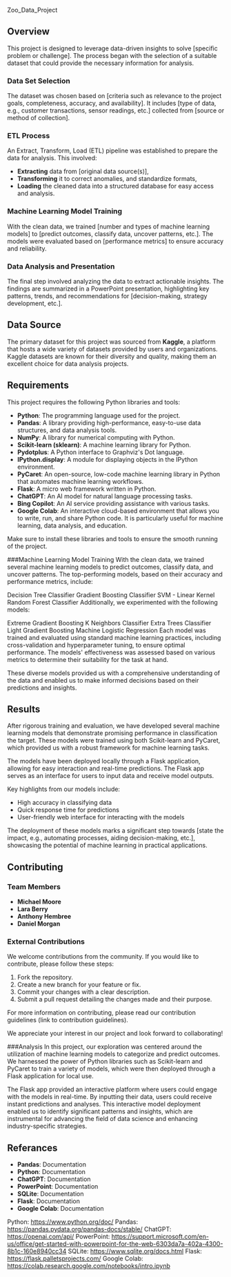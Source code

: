 Zoo_Data_Project

## Overview

This project is designed to leverage data-driven insights to solve [specific problem or challenge]. The process began with the selection of a suitable dataset that could provide the necessary information for analysis. 

### Data Set Selection
The dataset was chosen based on [criteria such as relevance to the project goals, completeness, accuracy, and availability]. It includes [type of data, e.g., customer transactions, sensor readings, etc.] collected from [source or method of collection].

### ETL Process
An Extract, Transform, Load (ETL) pipeline was established to prepare the data for analysis. This involved:
- **Extracting** data from [original data source(s)],
- **Transforming** it to correct anomalies, and standardize formats,
- **Loading** the cleaned data into a structured database for easy access and analysis.

### Machine Learning Model Training
With the clean data, we trained [number and types of machine learning models] to [predict outcomes, classify data, uncover patterns, etc.]. The models were evaluated based on [performance metrics] to ensure accuracy and reliability.

### Data Analysis and Presentation
The final step involved analyzing the data to extract actionable insights. The findings are summarized in a PowerPoint presentation, highlighting key patterns, trends, and recommendations for [decision-making, strategy development, etc.].

## Data Source

The primary dataset for this project was sourced from **Kaggle**, a platform that hosts a wide variety of datasets provided by users and organizations. Kaggle datasets are known for their diversity and quality, making them an excellent choice for data analysis projects.

## Requirements

This project requires the following Python libraries and tools:

- **Python**: The programming language used for the project.
- **Pandas**: A library providing high-performance, easy-to-use data structures, and data analysis tools.
- **NumPy**: A library for numerical computing with Python.
- **Scikit-learn (sklearn)**: A machine learning library for Python.
- **Pydotplus**: A Python interface to Graphviz's Dot language.
- **IPython.display**: A module for displaying objects in the IPython environment.
- **PyCaret**: An open-source, low-code machine learning library in Python that automates machine learning workflows.
- **Flask**: A micro web framework written in Python.
- **ChatGPT**: An AI model for natural language processing tasks.
- **Bing Copilot**: An AI service providing assistance with various tasks.
- **Google Colab**: An interactive cloud-based environment that allows you to write, run, and share Python code. It is particularly useful for machine learning, data analysis, and education. 

Make sure to install these libraries and tools to ensure the smooth running of the project.

###Machine Learning Model Training
With the clean data, we trained several machine learning models to predict outcomes, classify data, and uncover patterns. The top-performing models, based on their accuracy and performance metrics, include:

Decision Tree Classifier
Gradient Boosting Classifier
SVM - Linear Kernel
Random Forest Classifier
Additionally, we experimented with the following models:

Extreme Gradient Boosting
K Neighbors Classifier
Extra Trees Classifier
Light Gradient Boosting Machine
Logistic Regression
Each model was trained and evaluated using standard machine learning practices, including cross-validation and hyperparameter tuning, to ensure optimal performance. The models' effectiveness was assessed based on various metrics to determine their suitability for the task at hand.

These diverse models provided us with a comprehensive understanding of the data and enabled us to make informed decisions based on their predictions and insights.
## Results

After rigorous training and evaluation, we have developed several machine learning models that demonstrate promising performance in classification the target. These models were trained using both Scikit-learn and PyCaret, which provided us with a robust framework for machine learning tasks.

The models have been deployed locally through a Flask application, allowing for easy interaction and real-time predictions. The Flask app serves as an interface for users to input data and receive model outputs.

Key highlights from our models include:
- High accuracy in classifying data
- Quick response time for predictions
- User-friendly web interface for interacting with the models

The deployment of these models marks a significant step towards [state the impact, e.g., automating processes, aiding decision-making, etc.], showcasing the potential of machine learning in practical applications.

## Contributing

### Team Members
- **Michael Moore** 
- **Lara Berry** 
- **Anthony Hembree**
- **Daniel Morgan** 

### External Contributions
We welcome contributions from the community. If you would like to contribute, please follow these steps:
1. Fork the repository.
2. Create a new branch for your feature or fix.
3. Commit your changes with a clear description.
4. Submit a pull request detailing the changes made and their purpose.

For more information on contributing, please read our contribution guidelines (link to contribution guidelines).

We appreciate your interest in our project and look forward to collaborating!

###Analysis
In this project, our exploration was centered around the utilization of machine learning models to categorize and predict outcomes. We harnessed the power of Python libraries such as Scikit-learn and PyCaret to train a variety of models, which were then deployed through a Flask application for local use.

The Flask app provided an interactive platform where users could engage with the models in real-time. By inputting their data, users could receive instant predictions and analyses. This interactive model deployment enabled us to identify significant patterns and insights, which are instrumental for advancing the field of data science and enhancing industry-specific strategies.

## Referances

- **Pandas**: Documentation
- **Python**: Documentation
- **ChatGPT**: Documentation
- **PowerPoint**: Documentation
- **SQLite**: Documentation
- **Flask**: Documentation
- **Google Colab**: Documentation


Python: https://www.python.org/doc/
Pandas: https://pandas.pydata.org/pandas-docs/stable/
ChatGPT: https://openai.com/api/
PowerPoint: https://support.microsoft.com/en-us/office/get-started-with-powerpoint-for-the-web-6303da7a-402a-4300-8b1c-160e8940cc34
SQLite: https://www.sqlite.org/docs.html
Flask: https://flask.palletsprojects.com/
Google Colab: https://colab.research.google.com/notebooks/intro.ipynb
